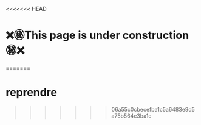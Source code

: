 <<<<<<< HEAD
# :x::secret:This page is under construction:secret::x:
=======
# reprendre
>>>>>>> 06a55c0cbecefba1c5a6483e9d5a75b564e3ba1e

